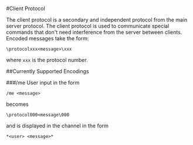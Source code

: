 #Client Protocol

The client protocol is a secondary and independent protocol from the main server
protocol. The client protocol is used to communicate special commands that 
don't need interference from the server between clients. Encoded messages take 
the form:
```
\protocolxxx<message>\xxx
```
where `xxx` is the protocol number.

##Currently Supported Encodings

###/me
User input in the form
```
/me <message>
```
becomes
```
\protocol000<message\000
```
and is displayed in the channel in the form
```
*<user> <message>*
```


